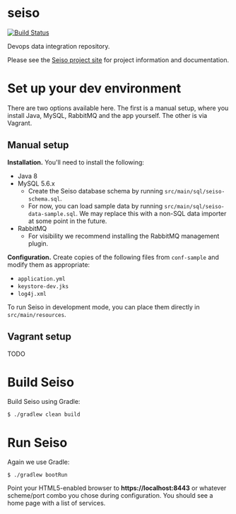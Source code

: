 seiso
=====

[![Build Status](https://travis-ci.org/ExpediaDotCom/seiso.svg?branch=master)](https://travis-ci.org/ExpediaDotCom/seiso)

Devops data integration repository.

Please see the [Seiso project site](http://expediadotcom.github.io/seiso/) for project information and documentation.

Set up your dev environment
===========================

There are two options available here. The first is a manual setup, where you install Java, MySQL, RabbitMQ and the app yourself. The other is via Vagrant.

Manual setup
------------

**Installation.** You'll need to install the following:

* Java 8
* MySQL 5.6.x
  * Create the Seiso database schema by running `src/main/sql/seiso-schema.sql`.
  * For now, you can load sample data by running `src/main/sql/seiso-data-sample.sql`. We may replace this with a non-SQL data importer at some point in the future.
* RabbitMQ
  * For visibility we recommend installing the RabbitMQ management plugin.

**Configuration.** Create copies of the following files from `conf-sample` and modify them as appropriate:

* `application.yml`
* `keystore-dev.jks`
* `log4j.xml`

To run Seiso in development mode, you can place them directly in `src/main/resources`.

Vagrant setup
-------------

TODO

Build Seiso
===========

Build Seiso using Gradle:

    $ ./gradlew clean build

Run Seiso
=========

Again we use Gradle:

    $ ./gradlew bootRun

Point your HTML5-enabled browser to **https://localhost:8443** or whatever scheme/port combo you chose during configuration. You should see a home page with a list of services.
